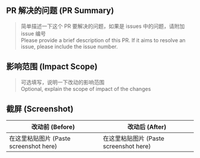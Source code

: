 ## PR 解决的问题 (PR Summary)
> 简单描述一下这个 PR 要解决的问题，如果是 issues 中的问题，请附加 issue 编号  
> Please provide a brief description of this PR. If it aims to resolve an issue, please include the issue number.

## 影响范围 (Impact Scope)
> 可选填写，说明一下改动的影响范围  
> Optional, explain the scope of impact of the changes

## 截屏 (Screenshot)
| 改动前 (Before) | 改动后 (After) |
|     ------     |    ------      |
| 在这里粘贴图片 (Paste screenshot here) | 在这里粘贴图片 (Paste screenshot here) | 
